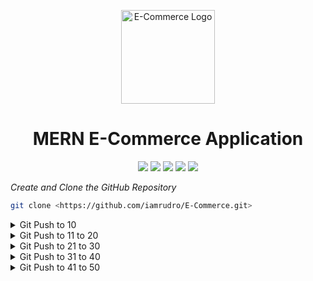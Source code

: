 <p align="center">
  <img src="https://your-image-url.com/logo.png" width="150" alt="E-Commerce Logo">
</p>

<h1 align="center">MERN E-Commerce Application</h1>

<p align="center">
  <img src="https://img.shields.io/badge/Current%20Version-1.0.0-brightgreen">
  <img src="https://img.shields.io/badge/Made%20in-Python3-blue">
  <img src="https://img.shields.io/badge/License-GPL%20v3-yellow">
  <img src="https://img.shields.io/badge/Run%20Tests-passing-brightgreen">
  <img src="https://img.shields.io/badge/lines%20of%20code-1.5K-pink">
</p>


*Create and Clone the GitHub Repository*

```bash
git clone <https://github.com/iamrudro/E-Commerce.git>
```
<details>
<summary>Git Push to 10</summary>

### **Git Push #4 | Installation of Node.js, MongoDB, Postman**

1. Download Node.js
2. Download MongoDB Compass 
```browser
https://www.mongodb.com/try/download/community
```
3. Mongo Shell
```
https://www.mongodb.com/try/download/shell
```
- Extraction Path for MongoSh - C:\Program Files\MongoDB
- Add path to environment variable
- To check -> 
```cmd
mongosh
```
- To check existing Database Details -> ```$ show dbs```
4. PostMan
```browser
https://www.postman.com/downloads/
```
### **Git Push #5 | Project Folders Setup & Server Creation**
- We will at first work on the *backend* then procced to *frontend*
- In Terminal Run ```npm init -y``` , it will create the `package.json` file.
- Next Install express and dotenv ```npm i express dotenv```
- Refer ```Notes.txt``` for thoery
- Inside ```Backend``` Folder
    1. Create ***```app.js```***
    2. Create ***```server.js```***
- Installing nodemon ```npm i nodemon```
  * The use of nodemon is that , whenever we change something automatically the application will restart.
- Inside ```package.json``` , edit the 'scripts' tag with -> ***` "start": "nodemon backend/server.js" `***
-  Now in terminal ***``` npm run start ```***
-  Again inside backend folder - create a folder named ***` config `*** and create a file within name ***` config.env `***

### **Git Push #6 | Routes, Controllers, API & Professional Folder Structure**
- Working and testing on routes in Postman
- For handling various requests(GET,POST,DELETE etc) a better folder structure is need to be created rather than writing them in server.js
    * Create folders inside backend folder named ***```controller```*** and ***```routes```***
    * And then inside ***```routes```*** folder create ***```productRoutes.js```***
    * And also inside ***```controller```*** folder create ***```productController.js```***


### **Git Push #7 | Connecting Website to MongoDB for Seamless Data Management**
- Create a file named ***```db.js```*** inside ***```\backend\config```***
- Install ```npm i mongoose```

### **Git Push #8 | Building a Product Schema in MongoDB with Mongoose**
- Inside *backend* folder create a folder named *models*
- Then inside *models* folders create ***```productModel.js```***

### **Git Push #9 | Creating Products API and Testing with Postman**

### **Git Push #10 | Fetching All Products from MongoDB**

</details>

<details>
<summary>Git Push to 11 to 20</summary>

### **Git Push #11 | Updating Existing Product in MongoDB and Testing with Postman**

### **Git Push #12 | Deleting Existing Product from MongoDB and Testing with Postman**

### **Git Push #13 | Fetching Single Product from MongoDB and Refactoring Code**

### **Git Push #14 | Backend Error Handling**
- Inside *backend* folder create a folder named *utils*
- Then inside *utils* folder create a file named ***```handleError.js```***
- Again inside *backend* folder create a folder named *middleware*
- Then inside *middleware* folder create a file named ***```error.js```***

### **Git Push #15 | Backend-Handling Validation Errors**
- Inside *middleware* folder create a file named ***```handleAsyncError.js```***

### **Git Push #16 | Handle Promise Rejection Errors**

### **Git Push #17 | Handle Backend Uncaught Exception Errors**

### **Git Push #18 | Handle MongoDB Errors**

### **Git Push #19 | Search Functionality**
- Inside *utils* folder create a file named ***```apiFunctionality.js```***
- This file is created if we want to do searching or filtering or if we want to apply pagination.

### **Git Push #20 | Category Filter Functionality**

</details>

<details>
<summary>Git Push to 21 to 30</summary>

### **Git Push #21 | Pagination Functionality - Part 1**

### **Git Push #22 | Pagination Functionality - Part 2**

### **Git Push #23 | Working on User Authentication - Creating User Schema**
- Inside *models* folders create ***```userModel.js```***
- Install ```npm i validator```

### **Git Push #24 | Register User Functionality**
- Inside ***```controller```*** folder create ***```userController.js```***
- Inside ***```routes```*** folder create ***```userRoutes.js```***

### **Git Push #25 | Password Hashing using Bcryptjs**
- Install ```npm i bcryptjs```

### **Git Push #26 | JSON Web Token (JWT)**
- Install ```npm i jsonwebtoken```

### **Git Push #27 | MongoDB Duplicate Key Error**

### **Git Push #28 | Login User Functionality**

### **Git Push #29 | Verify Password using bcryptjs**

### **Git Push #30 | Setting Cookie and Refactoring Code**
- Inside *utils* folders create ***```jwtToken.js```***

</details>

<details>
<summary>Git Push to 31 to 40</summary>

### **Git Push #31 | Verifying User Authentication**
- Install ```npm i cookie-parser```
- Inside *middleware* folder create a file named ***```userAuth.js```***

### **Git Push #32 | Logout User Functionality**

### **Git Push #33 | User Authorization - Role Based Access**

### **Git Push #34 | Refer User Model ID in Product Model**

### **Git Push #35 | Generating Reset Token using crypto package**
- Install ```npm i crypto```
- Inside *backend* folders create a temporary file(for testing crypto) as ***```index.js```***

### **Git Push #36 | Password Request Reset Function**

### **Git Push #37 | Generate Reset URL for Password Reset**

### **Git Push #38 | Working on Nodemailer**
- Inside *utils* folder create a file named ***```sendEmail.js```***
- Install ```npm i nodemailer```

### **Git Push #39 | Generate App Password for Sending Emails**

### **Git Push #40 | Sending Reset Password Email**

</details>

<details>
<summary>Git Push to 41 to 50</summary>

### **Git Push #41 | ** 

### **Git Push #42 | **

### **Git Push #43 | **

### **Git Push #44 | **

### **Git Push #45 | **

### **Git Push #46 | **

### **Git Push #47 | **

### **Git Push #48 | **

### **Git Push #49 | **

### **Git Push #50 | **

</details>